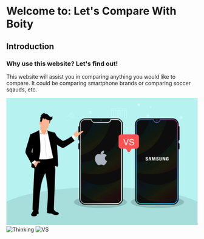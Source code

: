 <html lang=en>
<meta charset="UTF-8">
<h1>Welcome to: Let's Compare With Boity</h1>
<h2>Introduction</h2>
<h3>Why use this website? Let's find out!</h3>
<p>This website will assist you in comparing anything you would like to compare. It could be comparing smartphone brands or comparing soccer sqauds, etc.</p>
<img src="ps_01 (1).jpg" alt="VS"/>
<img src="https://img.freepik.com/premium-vector/man-character-thinking_155707-268.jpg" alt= "Thinking"/>
<img src="https://github.com/B-stona/images-/blob/main/thumb_53d912b6-cf61-44bc-b54e-5e8cb1dabd83.gif" alt= "VS"/>
</body>
</html>
